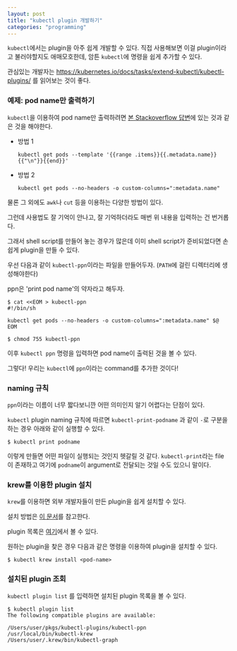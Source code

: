```yaml
---
layout: post
title: "kubectl plugin 개발하기"
categories: "programming"
---
```


`kubectl`에서는 plugin을 아주 쉽게 개발할 수 있다. 직접 사용해보면 이걸 plugin이라고 불러야할지도 애매모호한데, 암튼 `kubectl`에 명령을 쉽게 추가할 수 있다.

관심있는 개발자는 https://kubernetes.io/docs/tasks/extend-kubectl/kubectl-plugins/ 를 읽어보는 것이 좋다.

### 예제: pod name만 출력하기

`kubectl`을 이용하여 pod name만 출력하려면 [본 Stackoverflow 답변](https://stackoverflow.com/q/35797906/2930152)에 있는 것과 같은 것을 해야한다.

- 방법 1
    ```
    kubectl get pods --template '{{range .items}}{{.metadata.name}}{{"\n"}}{{end}}'
    ```
- 방법 2
    ```
    kubectl get pods --no-headers -o custom-columns=":metadata.name"
    ```

물론 그 외에도 `awk`나 `cut` 등을 이용하는 다양한 방법이 있다.

그런데 사용법도 잘 기억이 안나고, 잘 기억하더라도 매번 위 내용을 입력하는 건 번거롭다.

그래서 shell script를 만들어 놓는 경우가 많은데 이미 shell script가 준비되었다면 손 쉽게 plugin을 만들 수 있다.

우선 다음과 같이 `kubectl-ppn`이라는 파일을 만들어두자. (`PATH`에 걸린 디렉터리에 생성해야한다)

ppn은 'print pod name'의 약자라고 해두자.

```console
$ cat <<EOM > kubectl-ppn
#!/bin/sh

kubectl get pods --no-headers -o custom-columns=":metadata.name" $@
EOM

$ chmod 755 kubectl-ppn
```

이후 `kubectl ppn` 명령을 입력하면 pod name이 출력된 것을 볼 수 있다.

그렇다! 우리는 `kubectl`에 `ppn`이라는 command를 추가한 것이다!

### naming 규칙

`ppn`이라는 이름이 너무 짧다보니깐 어떤 의미인지 알기 어렵다는 단점이 있다.

`kubectl` plugin naming 규칙에 따르면 `kubectl-print-podname` 과 같이 `-`로 구분을 하는 경우 아래와 같이 실행할 수 있다.

```console
$ kubectl print podname
```

이렇게 만들면 어떤 파일이 실행되는 것인지 헷갈릴 것 같다. `kubectl-print`라는 file이 존재하고 여기에 `podname`이 argument로 전달되는 것일 수도 있으니 말이다.

### krew를 이용한 plugin 설치

`krew`를 이용하면 외부 개발자들이 만든 plugin을 쉽게 설치할 수 있다.

설치 방법은 [이 문서](https://krew.sigs.k8s.io/docs/user-guide/setup/install/)를 참고한다.

plugin 목록은 [여기](https://krew.sigs.k8s.io/plugins/)에서 볼 수 있다.

원하는 plugin을 찾은 경우 다음과 같은 명령을 이용하여 plugin을 설치할 수 있다.

```console
$ kubectl krew install <pod-name>
```

### 설치된 plugin 조회

`kubectl plugin list` 를 입력하면 설치된 plugin 목록을 볼 수 있다.

```console
$ kubectl plugin list
The following compatible plugins are available:

/Users/user/pkgs/kubectl-plugins/kubectl-ppn
/usr/local/bin/kubectl-krew
/Users/user/.krew/bin/kubectl-graph
```
